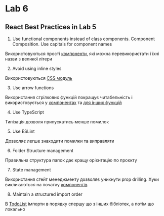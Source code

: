 # Lab 6
## React Best Practices in Lab 5

1. Use functional components instead of class components. Component Composition. Use capitals for component names

Використовуються прості [компоненти](../lab5/src/components/), які можна перевикористати і їхні назви з великої літери

2. Avoid using inline styles

Використовуються [CSS модуль](../lab5/src/styles/App.module.css)

3. Use arrow functions

Використання стрілкових функцій покращує читабельність і використовується у [компонентах](../lab5/src/components/) та [для інших функцій](../lab5/src/utils/createTodoAtom.ts)

4. Use TypeScript

Типізація дозволя припускатись менше помилок

5. Use ESLint

Дозволяє легше знаходити помилки та виправляти

6. Folder Structure management

Правильна структура папок дає кращу орієнтацію по проєкту

7. State management

Використання стейт менеджменту дозволяє уникнути prop drilling. Хуки викликаються на початку [компонентів](../lab5/src/components/)

8. Maintain a structured import order

В [TodoList](../lab5/src/components/TodoList.tsx#L1-L8) імпорти в порядку спершу що з інших бібліотек, а потім що локально

